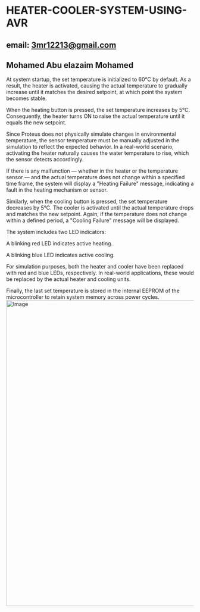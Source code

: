 # HEATER-COOLER-SYSTEM-USING-AVR
## email: 3mr12213@gmail.com
## Mohamed Abu elazaim Mohamed
At system startup, the set temperature is initialized to 60°C by default. As a result, the heater is activated, causing the actual temperature to gradually increase until it matches the desired setpoint, at which point the system becomes stable.

When the heating button is pressed, the set temperature increases by 5°C. Consequently, the heater turns ON to raise the actual temperature until it equals the new setpoint.

Since Proteus does not physically simulate changes in environmental temperature, the sensor temperature must be manually adjusted in the simulation to reflect the expected behavior. In a real-world scenario, activating the heater naturally causes the water temperature to rise, which the sensor detects accordingly.

If there is any malfunction — whether in the heater or the temperature sensor — and the actual temperature does not change within a specified time frame, the system will display a "Heating Failure" message, indicating a fault in the heating mechanism or sensor.

Similarly, when the cooling button is pressed, the set temperature decreases by 5°C. The cooler is activated until the actual temperature drops and matches the new setpoint. Again, if the temperature does not change within a defined period, a "Cooling Failure" message will be displayed.

The system includes two LED indicators:

A blinking red LED indicates active heating.

A blinking blue LED indicates active cooling.

For simulation purposes, both the heater and cooler have been replaced with red and blue LEDs, respectively. In real-world applications, these would be replaced by the actual heater and cooling units.

Finally, the last set temperature is stored in the internal EEPROM of the microcontroller to retain system memory across power cycles.
<img width="1465" height="822" alt="Image" src="https://github.com/user-attachments/assets/3b852fb1-8aa8-4e84-bc6f-9631a2fdece4" />
